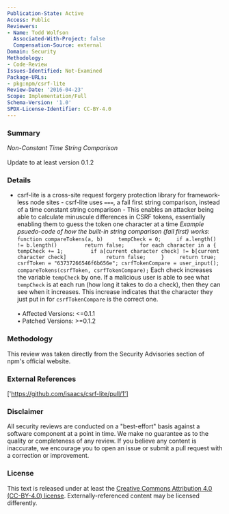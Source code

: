 ```yaml
---
Publication-State: Active
Access: Public
Reviewers:
- Name: Todd Wolfson
  Associated-With-Project: false
  Compensation-Source: external
Domain: Security
Methodology:
- Code-Review
Issues-Identified: Not-Examined
Package-URLs:
- pkg:npm/csrf-lite
Review-Date: '2016-04-23'
Scope: Implementation/Full
Schema-Version: '1.0'
SPDX-License-Identifier: CC-BY-4.0
---
```

### Summary
*Non-Constant Time String Comparison*<br><br>Update to at least version 0.1.2
### Details
- csrf-lite is a cross-site request forgery protection library for framework-less node sites - csrf-lite uses `===`, a fail first string comparison, instead of a time constant string comparison - This enables an attacker being able to calculate minuscule differences in CSRF tokens, essentially enabling them to guess the token one character at a time   _Example psuedo-code of how the built-in string comparison (fail first) works_: ``` function compareTokens(a, b)     tempCheck = 0;     if a.length() != b.length()         return false;     for each character in a {         tempCheck += 1;         if a[current character check] != b[current character check]             return false;     }     return true;  csrfToken = "63737266546f6b656e"; csrfTokenCompare = user_input();  compareTokens(csrfToken, csrfTokenCompare); ``` Each check increases the variable `tempCheck` by one. If a malicious user is able to see what `tempCheck` is at each run (how long it takes to do a check), then they can see when it increases. This increase indicates that the character they just put in for `csrfTokenCompare` is the correct one.
<br><br>• Affected Versions: <=0.1.1
<br>• Patched Versions: >=0.1.2
### Methodology
This review was taken directly from the Security Advisories section of npm's official website.
### External References
['https://github.com/isaacs/csrf-lite/pull/1']
### Disclaimer
All security reviews are conducted on a "best-effort" basis against a software component at a point in time. We make no guarantee as to the quality or completeness of any review. If you believe any content is inaccurate, we encourage you to open an issue or submit a pull request with a correction or improvement.
### License
This text is released under at least the [Creative Commons Attribution 4.0 (CC-BY-4.0) license](https://creativecommons.org/licenses/by/4.0/legalcode.txt). Externally-referenced content may be licensed differently.
